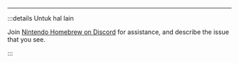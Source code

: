 ___

:::details Untuk hal lain

Join [Nintendo Homebrew on Discord](https://discord.gg/MWxPgEp) for assistance, and describe the issue that you see.

:::
